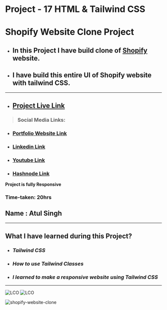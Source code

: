 # Project - 17 HTML & Tailwind CSS

# Shopify Website Clone Project

- ## In this Project I have build clone of [Shopify](https://ineuron-shopify-website-clone-17.netlify.app/) website.

- ## I have build this entire UI of Shopify website with tailwind CSS.

---

- ## [Project Live Link](https://ineuron-shopify-website-clone-17.netlify.app/)
> ### Social Media Links:

- ### [Portfolio Website Link](https://www.findcoder.io/u/atulsinghatul)

- ### [Linkedin Link](https://www.linkedin.com/in/atul-singh-082529249/)
- ### [Youtube Link](https://www.youtube.com/channel/UCBNc9Vs9mAFxnAKjzWRqDFQ)
- ### [Hashnode Link](https://atulsinghatul.hashnode.dev/)

**Project is fully Responsive**

### Time-taken: 20hrs

## Name : Atul Singh

---

## What I have learned during this Project?

- ### _Tailwind CSS_

- ### _How to use Tailwind Classes_

- ### _I learned to make a responsive website using Tailwind CSS_

---

![LCO](https://img.shields.io/badge/Project-17-green) ![LCO](https://img.shields.io/badge/Shopify%20Clone-HTML%20%26%20Tailwind%20CSS-orange)

![shopify-website-clone](https://user-images.githubusercontent.com/112545072/210029363-cf4a0523-0579-4104-9c09-7d3a6a157ec9.png)

